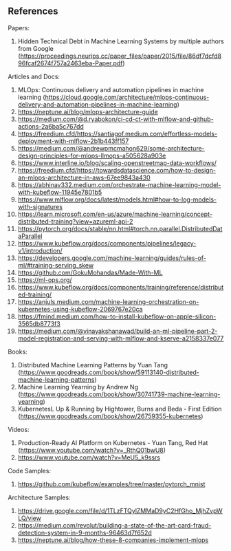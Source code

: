 References
---

Papers:
1. Hidden Technical Debt in Machine Learning Systems by multiple authors from Google (https://proceedings.neurips.cc/paper_files/paper/2015/file/86df7dcfd896fcaf2674f757a2463eba-Paper.pdf)

Articles and Docs:
1. MLOps: Continuous delivery and automation pipelines in machine learning (https://cloud.google.com/architecture/mlops-continuous-delivery-and-automation-pipelines-in-machine-learning)
2. https://neptune.ai/blog/mlops-architecture-guide
3. https://medium.com/@d.ryabokon/ci-cd-ct-with-mlflow-and-github-actions-2a6ba5c767dd
4. https://freedium.cfd/https://santiagof.medium.com/effortless-models-deployment-with-mlflow-2b1b443ff157
5. https://medium.com/@andrewpmcmahon629/some-architecture-design-principles-for-mlops-llmops-a505628a903e
6. https://www.interline.io/blog/scaling-openstreetmap-data-workflows/
7. https://freedium.cfd/https://towardsdatascience.com/how-to-design-an-mlops-architecture-in-aws-67ee9843a430
8. https://abhinav332.medium.com/orchestrate-machine-learning-model-with-kubeflow-11945e7801b5
9. https://www.mlflow.org/docs/latest/models.html#how-to-log-models-with-signatures
10. https://learn.microsoft.com/en-us/azure/machine-learning/concept-distributed-training?view=azureml-api-2
11. https://pytorch.org/docs/stable/nn.html#torch.nn.parallel.DistributedDataParallel
12. https://www.kubeflow.org/docs/components/pipelines/legacy-v1/introduction/
13. https://developers.google.com/machine-learning/guides/rules-of-ml/#training-serving_skew
14. https://github.com/GokuMohandas/Made-With-ML
15. https://ml-ops.org/
16. https://www.kubeflow.org/docs/components/training/reference/distributed-training/
17. https://anjuls.medium.com/machine-learning-orchestration-on-kubernetes-using-kubeflow-2069767e20ca
18. https://fmind.medium.com/how-to-install-kubeflow-on-apple-silicon-3565db8773f3
19. https://medium.com/@vinayakshanawad/build-an-ml-pipeline-part-2-model-registration-and-serving-with-mlflow-and-kserve-a2158337e077

Books:
1. Distributed Machine Learning Patterns by Yuan Tang (https://www.goodreads.com/book/show/59113140-distributed-machine-learning-patterns)
2. Machine Learning Yearning by Andrew Ng (https://www.goodreads.com/book/show/30741739-machine-learning-yearning)
3. KubernetesL Up & Running by Hightower, Burns and Beda - First Edition (https://www.goodreads.com/book/show/26759355-kubernetes)

Videos:
1. Production-Ready AI Platform on Kubernetes - Yuan Tang, Red Hat (https://www.youtube.com/watch?v=_RthQ01bwU8)
2. https://www.youtube.com/watch?v=MeU5_k9ssrs

Code Samples:
1. https://github.com/kubeflow/examples/tree/master/pytorch_mnist

Architecture Samples:
1. https://drive.google.com/file/d/1TLzFTQylZMMaD9yC2HfGho_MjhZvpWLQ/view
2. https://medium.com/revolut/building-a-state-of-the-art-card-fraud-detection-system-in-9-months-96463d7f652d
3. https://neptune.ai/blog/how-these-8-companies-implement-mlops